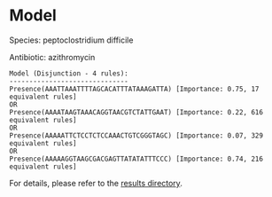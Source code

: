 
# Model

Species: peptoclostridium difficile

Antibiotic: azithromycin

```
Model (Disjunction - 4 rules):
------------------------------
Presence(AAATTAAATTTTAGCACATTTATAAAGATTA) [Importance: 0.75, 17 equivalent rules]
OR
Presence(AAAATAAGTAAACAGGTAACGTCTATTGAAT) [Importance: 0.22, 616 equivalent rules]
OR
Presence(AAAAATTCTCCTCTCCAAACTGTCGGGTAGC) [Importance: 0.07, 329 equivalent rules]
OR
Presence(AAAAAGGTAAGCGACGAGTTATATATTTCCC) [Importance: 0.74, 216 equivalent rules]

```

For details, please refer to the [results directory](../../../../../results/scm_b/peptoclostridium+difficile/azithromycin/repeat_7/).

